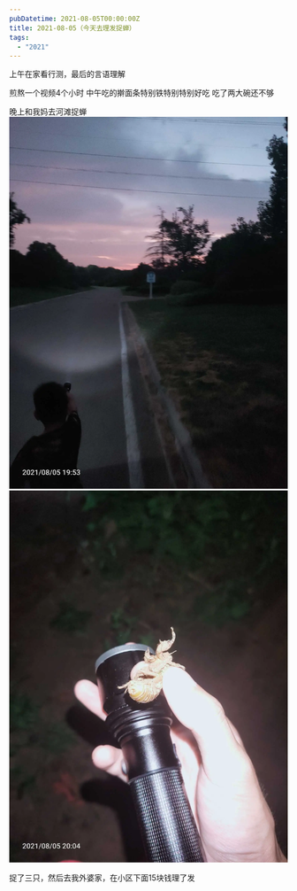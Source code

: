 ```yaml
---
pubDatetime: 2021-08-05T00:00:00Z
title: 2021-08-05（今天去理发捉蝉）
tags:
  - "2021"
---
```


上午在家看行测，最后的言语理解

煎熬一个视频4个小时
中午吃的擀面条特别铁特别特别好吃
吃了两大碗还不够

晚上和我妈去河滩捉蝉
![](../../img/6904315-d7b63a14e7b814d0.jpg)
![](../../img/6904315-81f87b03f2a62dea.jpg)


捉了三只，然后去我外婆家，在小区下面15块钱理了发

